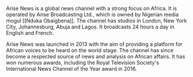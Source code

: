 Arise News is a global news channel with a strong focus on Africa. It is operated by Arise Broadcasting Ltd., which is owned by Nigerian media mogul [[Nduka Obaigbena]]. The channel has studios in London, New York City, Johannesburg, Abuja and Lagos. It broadcasts 24 hours a day in English and French.

Arise News was launched in 2013 with the aim of providing a platform for African voices to be heard on the world stage. The channel has since become a respected source of news and analysis on African affairs. It has won numerous awards, including the Royal Television Society's International News Channel of the Year award in 2016.